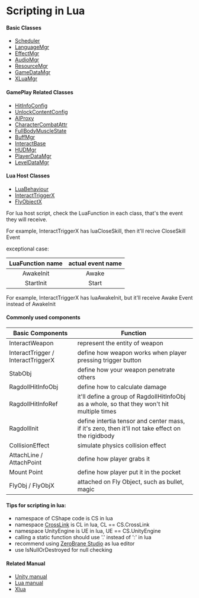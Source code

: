 # Scripting in Lua





#### Basic Classes

- [Scheduler](https://battletalent.github.io/BTModToolkit/class_cross_link_1_1_scheduler.html)
- [LanguageMgr](https://battletalent.github.io/BTModToolkit/class_cross_link_1_1_language_mgr.html)
- [EffectMgr](https://battletalent.github.io/BTModToolkit/class_cross_link_1_1_language_mgr.html)
- [AudioMgr](https://battletalent.github.io/BTModToolkit/class_cross_link_1_1_audio_mgr.html)
- [ResourceMgr](https://battletalent.github.io/BTModToolkit/class_cross_link_1_1_resource_mgr.html)
- [GameDataMgr](https://battletalent.github.io/BTModToolkit/class_cross_link_1_1_game_data_mgr.html)
- [XLuaMgr](https://battletalent.github.io/BTModToolkit/class_cross_link_1_1_x_lua_mgr.html)

#### GamePlay Related Classes

- [HitInfoConfig](https://battletalent.github.io/BTModToolkit/class_cross_link_1_1_hit_info_config.html)
- [UnlockContentConfig](https://battletalent.github.io/BTModToolkit/class_cross_link_1_1_unlock_content_config.html)
- [AIProxy](https://battletalent.github.io/BTModToolkit/class_cross_link_1_1_a_i_proxy.html)
- [CharacterCombatAttr](https://battletalent.github.io/BTModToolkit/class_cross_link_1_1_character_combat_attr.html)
- [FullBodyMuscleState](https://battletalent.github.io/BTModToolkit/class_cross_link_1_1_full_body_muscle_state.html)
- [BuffMgr](https://battletalent.github.io/BTModToolkit/class_cross_link_1_1_buffer_mgr.html)
- [InteractBase](https://battletalent.github.io/BTModToolkit/class_cross_link_1_1_interact_base.html)
- [HUDMgr](https://battletalent.github.io/BTModToolkit/class_cross_link_1_1_hud_mgr.html)
- [PlayerDataMgr](https://battletalent.github.io/BTModToolkit/class_cross_link_1_1_player_data_mgr.html)
- [LevelDataMgr](https://battletalent.github.io/BTModToolkit/class_cross_link_1_1_level_data_mgr.html)

#### Lua Host Classes

- [LuaBehaviour](https://battletalent.github.io/BTModToolkit/class_cross_link_1_1_lua_behaviour.html)
- [InteractTriggerX](https://battletalent.github.io/BTModToolkit/class_cross_link_1_1_interact_trigger_x.html)
- [FlyObjectX](https://battletalent.github.io/BTModToolkit/class_cross_link_1_1_fly_object_x.html)

For lua host script, check the LuaFunction in each class, that's the event they will receive.

For example, InteractTriggerX has luaCloseSkill, then it'll recive CloseSkill Event

exceptional case:

| LuaFunction name | actual event name |
| :--------------: | :---------------: |
|    AwakeInit     |       Awake       |
|    StartInit     |       Start       |

For example, InteractTriggerX has luaAwakeInit, but it'll receive Awake Event instead of AwakeInit

#### Commonly used components

| Basic Components                   | Function                                                     |
| ---------------------------------- | ------------------------------------------------------------ |
| InteractWeapon                     | represent the entity of weapon                               |
| InteractTrigger / InteractTriggerX | define how weapon works when player pressing trigger button  |
| StabObj                            | define how your weapon penetrate others                      |
| RagdollHitInfoObj                  | define how to calculate damage                               |
| RagdollHitInfoRef                  | it'll define a group of RagdollHitInfoObj as a whole, so that they won't hit multiple times |
| RagdollInit                        | define intertia tensor and center mass, if it's zero, then it'll not take effect on the rigidbody |
| CollisionEffect                    | simulate physics collision effect                            |
| AttachLine / AttachPoint           | define how player grabs it                                   |
| Mount Point                        | define how player put it in the pocket                       |
| FlyObj / FlyObjX                   | attached on Fly Object, such as bullet, magic                |



#### Tips for scripting in lua:

- namespace of CShape code is CS in lua
- namespace [CrossLink](https://battletalent.github.io/BTModToolkit/namespace_cross_link.html) is CL in lua, CL == CS.CrossLink
- namespace UnityEngine is UE in lua, UE == CS.UnityEngine
- calling a static function should use '.' instead of ':' in lua
- recommend using [ZeroBrane Studio](https://studio.zerobrane.com/) as lua editor
- use IsNullOrDestroyed for null checking

#### Related Manual

- [Unity manual](https://docs.unity3d.com/2019.4/Documentation/Manual/)
- [Lua manual](https://www.lua.org/manual/5.1/)
- [Xlua](https://github.com/Tencent/xLua/blob/master/README_EN.md)







